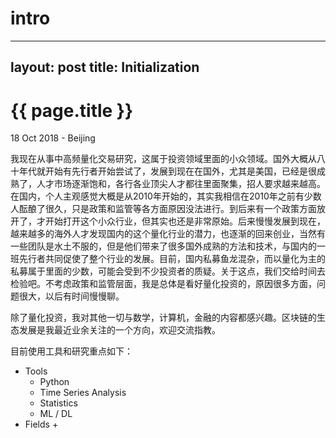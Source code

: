 # intro

---
layout: post
title: Initialization
---


{{ page.title }}
================
<p class="meta">18 Oct 2018 - Beijing</p>

我现在从事中高频量化交易研究，这属于投资领域里面的小众领域。国外大概从八十年代就开始有先行者开始尝试了，发展到现在在国外，尤其是美国，已经是很成熟了，人才市场逐渐饱和，各行各业顶尖人才都往里面聚集，招人要求越来越高。在国内，个人主观感觉大概是从2010年开始的，其实我相信在2010年之前有少数人酝酿了很久，只是政策和监管等各方面原因没法进行。到后来有一个政策方面放开了，才开始打开这个小众行业，但其实也还是非常原始。后来慢慢发展到现在，越来越多的海外人才发现国内的这个量化行业的潜力，也逐渐的回来创业，当然有一些团队是水土不服的，但是他们带来了很多国外成熟的方法和技术，与国内的一班先行者共同促使了整个行业的发展。目前，国内私募鱼龙混杂，而以量化为主的私募属于里面的少数，可能会受到不少投资者的质疑。关于这点，我们交给时间去检验吧。不考虑政策和监管层面，我是总体是看好量化投资的，原因很多方面，问题很大，以后有时间慢慢聊。

除了量化投资，我对其他一切与数学，计算机，金融的内容都感兴趣。区块链的生态发展是我最近业余关注的一个方向，欢迎交流指教。

目前使用工具和研究重点如下：
- Tools
    + Python
    + Time Series Analysis
    + Statistics
    + ML / DL
- Fields
    + 

